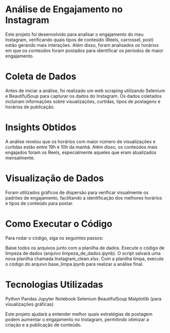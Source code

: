 # Análise de Engajamento no Instagram

Este projeto foi desenvolvido para analisar o engajamento do meu Instagram, verificando quais tipos de conteúdo (Reels, carrossel, post) estão gerando mais interações. Além disso, foram analisados os horários em que os conteúdos foram postados para identificar os períodos de maior engajamento.

# Coleta de Dados
Antes de iniciar a análise, foi realizado um web scraping utilizando Selenium e BeautifulSoup para capturar os dados do Instagram. Os dados coletados incluíram informações sobre visualizações, curtidas, tipos de postagens e horários de publicação.

# Insights Obtidos
A análise revelou que os horários com maior número de visualizações e curtidas estão entre 19h e 10h da manhã. Além disso, os conteúdos mais engajados foram os Reels, especialmente aqueles que eram atualizados mensalmente.

# Visualização de Dados
Foram utilizados gráficos de dispersão para verificar visualmente os padrões de engajamento, facilitando a identificação dos melhores horários e tipos de conteúdo para postar.

# Como Executar o Código
Para rodar o código, siga os seguintes passos:

Baixe todos os arquivos junto com a planilha de dados.
Execute o código de limpeza de dados (arquivo limpeza_de_dados.ipynb).
O script salvará uma nova planilha chamada Instagram_clean.xlsx.
Com a planilha limpa, execute o código do arquivo base_limpa.ipynb para realizar a análise final.

# Tecnologias Utilizadas
Python
Pandas
Jupyter Notebook
Selenium
BeautifulSoup
Matplotlib (para visualizações gráficas)

Este projeto ajudará a entender melhor quais estratégias de postagem podem aumentar o engajamento no Instagram, permitindo otimizar a criação e a publicação de conteúdo.
